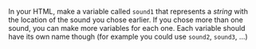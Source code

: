 In your HTML, make a variable called `sound1` that represents a *string* with the location of the sound you chose earlier. If you chose more than one sound, you can make more variables for each one. Each variable should have its own name though (for example you could use `sound2`, `sound3`, ...)